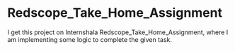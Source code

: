 # Redscope_Take_Home_Assignment
I get this project on Internshala Redscope_Take_Home_Assignment, where I am implementing some logic to complete the given task.
